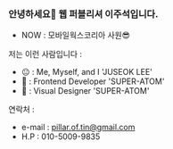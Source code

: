 ### 안녕하세요👋 웹 퍼블리셔 이주석입니다.

- NOW : 모바일웍스코리아 사원😎

저는 이런 사람입니다 :
- 😐 : Me, Myself, and I 'JUSEOK LEE'
- 🥰 : Frontend Developer 'SUPER-ATOM'
- 🥰 : Visual Designer 'SUPER-ATOM'

연락처 :
- e-mail : pillar.of.tin@gmail.com
- H.P : 010-5009-9835

